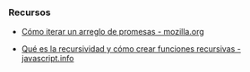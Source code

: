 ### Recursos

* [Cómo iterar un arreglo de promesas - mozilla.org](https://developer.mozilla.org/es/docs/Web/JavaScript/Reference/Global_Objects/Promise/all)

* [Qué es la recursividad y cómo crear funciones recursivas - javascript.info](https://es.javascript.info/recursion)

